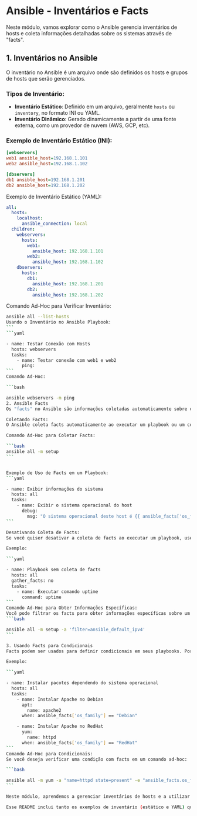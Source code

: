 # Ansible - Inventários e Facts

Neste módulo, vamos explorar como o Ansible gerencia inventários de hosts e coleta informações detalhadas sobre os sistemas através de "facts".

## 1. Inventários no Ansible

O inventário no Ansible é um arquivo onde são definidos os hosts e grupos de hosts que serão gerenciados.

### Tipos de Inventário:
- **Inventário Estático**: Definido em um arquivo, geralmente `hosts` ou `inventory`, no formato INI ou YAML.
- **Inventário Dinâmico**: Gerado dinamicamente a partir de uma fonte externa, como um provedor de nuvem (AWS, GCP, etc).

### Exemplo de Inventário Estático (INI):
```ini
[webservers]
web1 ansible_host=192.168.1.101
web2 ansible_host=192.168.1.102

[dbservers]
db1 ansible_host=192.168.1.201
db2 ansible_host=192.168.1.202
```

Exemplo de Inventário Estático (YAML):
```yaml
all:
  hosts:
    localhost:
      ansible_connection: local
  children:
    webservers:
      hosts:
        web1:
          ansible_host: 192.168.1.101
        web2:
          ansible_host: 192.168.1.102
    dbservers:
      hosts:
        db1:
          ansible_host: 192.168.1.201
        db2:
          ansible_host: 192.168.1.202
```
Comando Ad-Hoc para Verificar Inventário:
``````bash
ansible all --list-hosts
Usando o Inventário no Ansible Playbook:
```
```yaml

- name: Testar Conexão com Hosts
  hosts: webservers
  tasks:
    - name: Testar conexão com web1 e web2
      ping:
```
Comando Ad-Hoc:

```bash

ansible webservers -m ping
2. Ansible Facts
Os "facts" no Ansible são informações coletadas automaticamente sobre os hosts, como o sistema operacional, versão, rede, memória, e muito mais.

Coletando Facts:
O Ansible coleta facts automaticamente ao executar um playbook ou um comando ad-hoc, mas você pode coletá-los manualmente.

Comando Ad-Hoc para Coletar Facts:

```bash
ansible all -m setup
```


Exemplo de Uso de Facts em um Playbook:
```yaml

- name: Exibir informações do sistema
  hosts: all
  tasks:
    - name: Exibir o sistema operacional do host
      debug:
        msg: "O sistema operacional deste host é {{ ansible_facts['os_family'] }}."
```

Desativando Coleta de Facts:
Se você quiser desativar a coleta de facts ao executar um playbook, use a opção gather_facts: no.

Exemplo:

```yaml

- name: Playbook sem coleta de facts
  hosts: all
  gather_facts: no
  tasks:
    - name: Executar comando uptime
      command: uptime
```
Comando Ad-Hoc para Obter Informações Específicas:
Você pode filtrar os facts para obter informações específicas sobre um host. Por exemplo, para obter o endereço IP:
```bash

ansible all -m setup -a 'filter=ansible_default_ipv4'
```

3. Usando Facts para Condicionais
Facts podem ser usados para definir condicionais em seus playbooks. Por exemplo, você pode executar diferentes tarefas com base no sistema operacional do host.

Exemplo:

```yaml

- name: Instalar pacotes dependendo do sistema operacional
  hosts: all
  tasks:
    - name: Instalar Apache no Debian
      apt:
        name: apache2
      when: ansible_facts['os_family'] == "Debian"

    - name: Instalar Apache no RedHat
      yum:
        name: httpd
      when: ansible_facts['os_family'] == "RedHat"
```
Comando Ad-Hoc para Condicionais:
Se você deseja verificar uma condição com facts em um comando ad-hoc:

```bash

ansible all -m yum -a "name=httpd state=present" -e "ansible_facts.os_family=='RedHat'"
```

Neste módulo, aprendemos a gerenciar inventários de hosts e a utilizar os facts para obter informações detalhadas sobre os sistemas, além de aplicá-los em playbooks e comandos ad-hoc. Usar inventários corretamente e entender os facts são partes cruciais para automatizar sua infraestrutura de maneira eficiente com Ansible.

Esse README inclui tanto os exemplos de inventário (estático e YAML) quanto a utilização de facts
